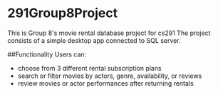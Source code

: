 # 291Group8Project
This is Group 8's movie rental database project for cs291
The project consists of a simple desktop app connected to SQL server.

##Functionality
Users can:
  - choose from 3 different rental subscription plans 
  - search or filter movies by actors, genre, availability, or reviews
  - review movies or actor performances after returning rentals

